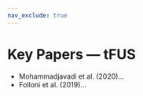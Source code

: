 ```yaml
---
nav_exclude: true
---
```


# Key Papers — tFUS

- Mohammadjavadi et al. (2020)...
- Folloni et al. (2019)...
